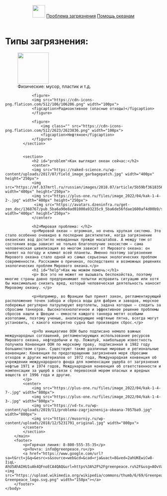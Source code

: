 
<html>
    <body>
    <head>
    </head>
        <header>
            <nav>
                <img class="home_logo" src="https://cdn-icons-png.flaticon.com/512/921/921490.png" width="40px">
                <a class="proj_nav" href="#problem">Проблема загрязнения</a>
                <a class="newproj_nav" href="#help"> Помощь океанам</a>
            </nav>
        </header>
        <main>
            <h1>Типы загрязнения: </h1>
            <section class="garant">
                <figure>
                    <img src="https://cdn-icons-png.flaticon.com/512/2750/2750988.png" width="100px">
                    <figcaption>Физические: мусор, пластик и т.д.</figcaption>
                </figure>
                
                <figure>
                <img src="https://cdn-icons-png.flaticon.com/512/106/106206.png" width="100px">
                <figcaption>Радиоактивное (опасные отходы)</figcaption>
                </figure>
                
                <figure>
                    <img class="" src="https://cdn-icons-png.flaticon.com/512/2623/2623836.png" width="100px">
                    <figcaption>Нефтяное</figcaption>
                </figure>
            </section>


            <section>
                <h2 id="problem">Как выглядит океан сейчас:</h2>
                <center>
                <img src="https://naked-science.ru/wp-content/uploads/2017/07/field_image_garbagepatch.jpg" width="400px" height="250px">
                <img src="https://mf.b37mrtl.ru/russian/images/2018.07/article/5b59bf36183561cf778b4585.jpg" width="400px" height="250px">
                <img src="https://plus-one.ru/files/image_2022/04/kak-1-4-2-.jpg" width="400px" height="250px">
                 <img src="https://avatars.dzeninfra.ru/get-zen_doc/1368767/pub_5ba6a90e8ad01000a93235c9_5ba6de56fdae1600af4d00b9/scale_1200" width="400px" height="250px">
                </center>
               
                <h2>Мировая проблема: </h2>
                <p>Мировой океан — огромная, но очень хрупкая система. Это стало особенно очевидно в последние десятилетия, когда загрязнение океанских вод достигло невиданных прежде масштабов. А между тем от состояния воды зависит не только благополучие экосистем — сама человеческая цивилизация во многом зависит от Мирового океана: он влияет на погоду и климат всей планеты. Именно поэтому загрязнение Мирового океана стало одной из самых серьезных экологических проблем современности. Расскажем о причинах, последствиях и возможных решениях экологических проблем Мирового океана.</p>
                <h1 id="help">Как мы можем помочь:</h1>
                <p> Все это не может не вызывать беспокойства, поэтому многие страны давно предпринимают попытки исправить ситуацию или хотя бы максимально снизить вред, который человеческая деятельность наносит Мировому океану. </p>

                <p>Например, во Франции был принят закон, регламентирующий расположение точек забора и сброса воды для фабрик и заводов, морское побережье регулярно патрулируют вертолеты, задача которых — следить за сбросами танкеров. Высокотехнологичное и эффективное решение проблемы сбросов нашли в Швеции — емкости каждого танкера метят особыми изотопами, поэтому ученые, анализирующие нефтяные пятна, всегда могут установить, с какого конкретно судна был произведен сброс.</p>   

                <p>По инициативе ООН было подписано немало важных международных соглашений, регламентирующих использование ресурсов Мирового океана, нефтедобычи и пр. Пожалуй, наибольшую известность получила Конвенция ООН по морскому праву, подписанная в 1982 году большинством стран. Существуют также различные мировые и региональные конвенции: Конвенция по предотвращению загрязнения моря сбросами отходов и других материалов от 1972 года, Международная конвенция об учреждении международного фонда для компенсации ущерба от загрязнения нефтью 1971 и 1974 годов, Международная конвенция об ответственности и компенсации за ущерб в связи с перевозкой морем опасных и вредных веществ от 1996 года и другие.
            </p>
            <center>
                <img src="https://plus-one.ru/files/image_2022/04/kak-1-4-7-.jpg" width="800px">
                <img src="https://plus-one.ru/files/image_2022/04/kak-1-4-3-.jpg" width="800px">
                <img src="https://vd-tv.ru/wp-content/uploads/2019/11/problema-zagrjaznenija-okeana-7057ba9.jpg" width="800px">
                <img src="https://musorniy.ru/wp-content/uploads/2018/12/5231791_original.jpg" width="800px">
            </center>
            </section>
        </main>
        <footer>
            <p>Горячая линия: 8-800-555-35-35</p>
            <p>Почта: info@greenpeace.ru</p>
            <a href="https://www.google.com/url?sa=t&rct=j&q=&esrc=s&source=web&cd=&cad=rja&uact=8&ved=2ahUKEwiCw8-IiqL-AhU5AhAIHU1uAk4QFnoECA4QAQ&url=https%3A%2F%2Fgreenpeace.ru%2F&usg=AOvVaw1j5FAFbvstGVemgYooh5eW"><img src="https://upload.wikimedia.org/wikipedia/commons/thumb/6/69/Greenpeace_logo.svg/1280px-Greenpeace_logo.svg.png" width="150px"></a>
        </footer>
    </body>

</html>
